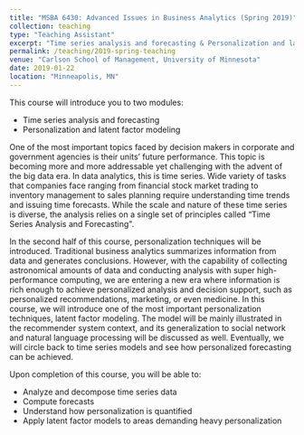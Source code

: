 ```yaml
---
title: "MSBA 6430: Advanced Issues in Business Analytics (Spring 2019)"
collection: teaching
type: "Teaching Assistant"
excerpt: "Time series analysis and forecasting & Personalization and latent factor modeling"
permalink: /teaching/2019-spring-teaching
venue: "Carlson School of Management, University of Minnesota"
date: 2019-01-22
location: "Minneapolis, MN"
---
```


This course will introduce you to two modules:
* Time series analysis and forecasting
* Personalization and latent factor modeling

One of the most important topics faced by decision makers in corporate and government agencies is their units’ future performance. This topic is becoming more and more addressable yet challenging with the advent of the big data era. In data analytics, this is time series. Wide variety of tasks that companies face ranging from financial stock market trading to inventory management to sales planning require understanding time trends and issuing time forecasts. While the scale and nature of these time series is diverse, the analysis relies on a single set of principles called “Time Series Analysis and Forecasting".

In the second half of this course, personalization techniques will be introduced. Traditional business analytics summarizes information from data and generates conclusions. However, with the capability of collecting astronomical amounts of data and conducting analysis with super high-performance computing, we are entering a new era where information is rich enough to achieve personalized analysis and decision support, such as personalized recommendations, marketing, or even medicine. In this course, we will introduce one of the most important personalization techniques, latent factor modeling. The model will be mainly illustrated in the recommender system context, and its generalization to social network and natural language processing will be discussed as well. Eventually, we will circle back to time series models and see how personalized forecasting can be achieved.

Upon completion of this course, you will be able to:
* Analyze and decompose time series data
* Compute forecasts
* Understand how personalization is quantified
* Apply latent factor models to areas demanding heavy personalization
